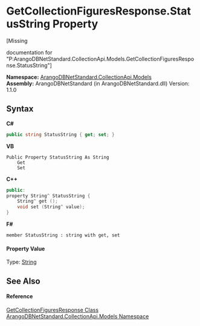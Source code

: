 # GetCollectionFiguresResponse.StatusString Property 
 

\[Missing <summary> documentation for "P:ArangoDBNetStandard.CollectionApi.Models.GetCollectionFiguresResponse.StatusString"\]

**Namespace:**&nbsp;<a href="eddef630-2e74-9b99-ee5b-91305adea48b">ArangoDBNetStandard.CollectionApi.Models</a><br />**Assembly:**&nbsp;ArangoDBNetStandard (in ArangoDBNetStandard.dll) Version: 1.1.0

## Syntax

**C#**<br />
``` C#
public string StatusString { get; set; }
```

**VB**<br />
``` VB
Public Property StatusString As String
	Get
	Set
```

**C++**<br />
``` C++
public:
property String^ StatusString {
	String^ get ();
	void set (String^ value);
}
```

**F#**<br />
``` F#
member StatusString : string with get, set

```


#### Property Value
Type: <a href="https://docs.microsoft.com/dotnet/api/system.string" target="_blank" rel="noopener noreferrer">String</a>

## See Also


#### Reference
<a href="fde7f7fe-97a5-d828-f355-47528ae88e00">GetCollectionFiguresResponse Class</a><br /><a href="eddef630-2e74-9b99-ee5b-91305adea48b">ArangoDBNetStandard.CollectionApi.Models Namespace</a><br />